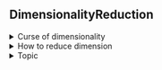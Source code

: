 ## DimensionalityReduction
 <details>
 <summary>Curse of dimensionality</summary>
   <br>
  
 **Curse of dimentionality**
 
  -  Harder to visualize or see structure of 
  -  Hard to search in high dimension (more runtime)
  -  Need more data to get a good estimation of the data
 
 **To combat the curse of dimensionality**
 
  -  **Feature selection**: Keep only "Good" features
     - Drop features having missing values
     - Drop low variace column (a feature that is a constant)
     - Drop the feature by using forward (increase one by one feature) and backward (decrease one by one feature) elimination 



     > **Pro:** Useful when the user wants to know which feature matters

     > **Con:** Hard to select good features automatically

**NOTE:** <br>

0. Ask domain expertise which feature matters
1. Use in Hackathon level (time limit days-a week), don't recommend to use in other cases
2. Proper methods for feature selection
     - Choose algorithms that handles high dimension well and do selection as a by product ex Regression with L1 regularization (dan't same as L1 loss), Tree-based classifiers (random forest, XGBoost)
     - Generic Algorithm: Optimization method, has objective and decision variable that we want to change (Natural Selection)



     
   
  -  **Feature transformation (Feature extraction)**: Transform the original features into a smaller set of features, New features come from the combination of old features (Greedy algorithm)

             F(x1,x2,...,x10) --> (y1, y2)

     > **Pro:** more powerful

     > **Con:** harder to interpret the model

  **Goals of dimentional reduction**
  -  For better machine learning models
  -  For data visualization
 
</details>

<details>
 <summary>How to reduce dimension
</summary>

 


 
</details>

<details>
<summary>Topic
</summary>
 abcd
          <ul><details><summary>Subtopics</summary> </details></ul>
          <ul><details><summary>Subtopics</summary></details></ul>
 
</details>
